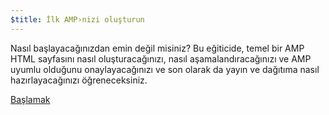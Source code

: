 ```yaml
---
$title: İlk AMP›nizi oluşturun
---
```


Nasıl başlayacağınızdan emin değil misiniz? Bu eğiticide, temel bir AMP HTML sayfasını nasıl oluşturacağınızı, nasıl aşamalandıracağınızı ve AMP uyumlu olduğunu onaylayacağınızı ve son olarak da yayın ve dağıtıma nasıl hazırlayacağınızı öğreneceksiniz.

<div class="prev-next-buttons">
<a class="button" href="{{g.doc('/content/amp-dev/documentation/guides-and-tutorials/start/create/basic_markup.md', locale=doc.locale).url.path}}"><span class="arrow-next">Başlamak</span></a>
</div>
